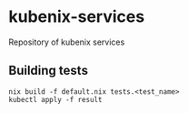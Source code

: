# kubenix-services

Repository of kubenix services

## Building tests

```
nix build -f default.nix tests.<test_name>
kubectl apply -f result
```
